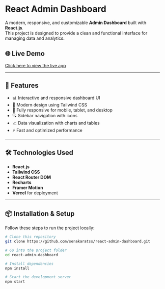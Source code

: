 # React Admin Dashboard

A modern, responsive, and customizable **Admin Dashboard** built with **React.js**.  
This project is designed to provide a clean and functional interface for managing data and analytics.

## 🌐 Live Demo
[Click here to view the live app](https://react-admin-dashboard-topaz-sigma.vercel.app/)

---

## 🚀 Features
- 📊 Interactive and responsive dashboard UI
- 🎨 Modern design using Tailwind CSS
- 📱 Fully responsive for mobile, tablet, and desktop
- 🔍 Sidebar navigation with icons
- 📈 Data visualization with charts and tables
- ⚡ Fast and optimized performance

---

## 🛠️ Technologies Used
- **React.js**
- **Tailwind CSS** 
- **React Router DOM** 
- **Recharts**
- **Framer Motion**
- **Vercel** for deployment

---

## 📦 Installation & Setup
Follow these steps to run the project locally:

```bash
# Clone this repository
git clone https://github.com/senakaratss/react-admin-dashboard.git

# Go into the project folder
cd react-admin-dashboard

# Install dependencies
npm install

# Start the development server
npm start
